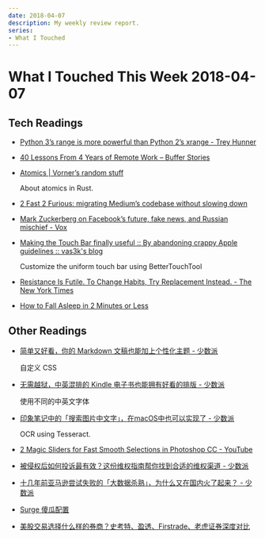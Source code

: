 ```yaml
---
date: 2018-04-07
description: My weekly review report.
series:
- What I Touched
---
```


# What I Touched This Week 2018-04-07


## Tech Readings

* [Python 3’s range is more powerful than Python 2’s xrange - Trey Hunner](http://treyhunner.com/2018/02/python-3-s-range-better-than-python-2-s-xrange/)
* [40 Lessons From 4 Years of Remote Work – Buffer Stories](https://stories.buffer.com/remote-work-lessons-f07d67f06b1e)
* [Atomics | Vorner’s random stuff](https://vorner.github.io/2018/03/25/Atomics.html)

    About atomics in Rust.

* [2 Fast 2 Furious: migrating Medium’s codebase without slowing down](https://medium.engineering/2-fast-2-furious-migrating-mediums-codebase-without-slowing-down-84b1e33d81f4)

* [Mark Zuckerberg on Facebook’s future, fake news, and Russian mischief - Vox](https://www.vox.com/2018/4/2/17185052/mark-zuckerberg-facebook-interview-fake-news-bots-cambridge)
* [Making the Touch Bar finally useful :: By abandoning crappy Apple guidelines :: vas3k's blog](http://vas3k.com/blog/touchbar/)

    Customize the uniform touch bar using BetterTouchTool

* [Resistance Is Futile. To Change Habits, Try Replacement Instead. - The New York Times](https://www.nytimes.com/2018/03/19/your-money/resistance-is-futile-to-change-habits-try-replacement-instead.html)
* [How to Fall Asleep in 2 Minutes or Less](https://www.artofmanliness.com/2018/03/21/fall-asleep-fast/)

<!--more-->

## Other Readings

* [简单又好看，你的 Markdown 文稿也能加上个性化主题 - 少数派](https://sspai.com/post/43873)

    自定义 CSS

* [无需越狱，中英混排的 Kindle 电子书也能拥有好看的排版 - 少数派](https://sspai.com/post/43931)

    使用不同的中英文字体

* [印象笔记中的「搜索图片中文字」，在macOS中也可以实现了 - 少数派](https://sspai.com/post/43845)

    OCR using Tesseract.

* [2 Magic Sliders for Fast Smooth Selections in Photoshop CC - YouTube](https://www.youtube.com/watch?v=oHfGDfbXdT4&feature=youtu.be)

* [被侵权后如何投诉最有效？这份维权指南帮你找到合适的维权渠道 - 少数派](https://sspai.com/post/43800)

* [十几年前亚马逊尝试失败的「大数据杀熟」，为什么又在国内火了起来？ - 少数派](https://sspai.com/post/43812)

* [Surge 傻瓜配置](https://github.com/Hackl0us/SS-Rule-Snippet/blob/master/LAZY_RULES/Surge.conf)

* [美股交易选择什么样的券商？史考特、盈透、Firstrade、老虎证券深度对比](https://web.archive.org/web/20200707120422/https://zhuanlan.zhihu.com/p/25131561)
